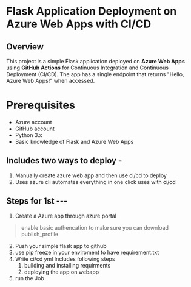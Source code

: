 # Flask Application Deployment on Azure Web Apps with CI/CD

## Overview
This project is a simple Flask application deployed on **Azure Web Apps** using **GitHub Actions** for Continuous Integration and Continuous Deployment (CI/CD). The app has a single endpoint that returns "Hello, Azure Web Apps!" when accessed.

# Prerequisites
- Azure account
- GitHub account
- Python 3.x
- Basic knowledge of Flask and Azure Web Apps

## Includes two ways to deploy -
1. Manually create azure web app and then use ci/cd to deploy
2. Uses azure cli automates everything in one click uses with ci/cd

## Steps for 1st ---
1. Create a Azure app through azure portal 
> enable basic authencation to make sure you can download publish_profile
2. Push your simple flask app to github
3. use pip freeze in your enviroment to have requirement.txt
4. Write ci/cd yml 
    Includes following steps
    1. building and installing requirments
    2. deploying the app on webapp
5. run the Job
